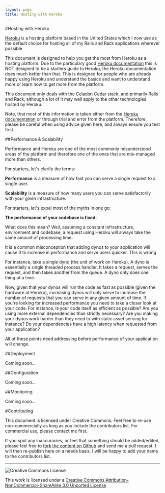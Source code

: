 ```yaml
---
layout: page
title: Hosting with Heroku
---
```


#Hosting with Heroku


[Heroku][heroku] is a hosting platform based in the United States which I now use as the default choice for hosting all of my Rails and Rack applications wherever possible.

This document is designed to help you get the most from Heroku as a hosting platform.  Due to the particulary good [Heroku documentation][heroku_docs] this is NOT designed to be a starters guide to Heroku, the Heroku documentation does much better than that.  This is designed for people who are already happy using Heroku and understand the basics and want to understand more or learn how to get more from the platform.

This document only deals with the [Celadon Cedar][cedar] stack, and primarily Rails and Rack, although a lot of it may well apply to the other technologies hosted by Heroku.

Note, that most of this information is taken either from the [Heroku documentation][heroku_docs] or through trial and error from the platform.  Therefore, please be careful when using advice given here, and always ensure you test first.

##Performance & Scalability

Performance and Heroku are one of the most commonly misunderstood areas of the platform and therefore one of the ones that are mis-managed more than others.

For starters, let's clarify the terms:

**Performance** is a measure of how fast you can serve a single request to a single user.

**Scalability** is a measure of how many users you can serve satisfactorily with your given infrastructure.

For starters, let's expel most of the myths in one go:

**The performance of your codebase is fixed.**

What does this mean?  Well, assuming a constant infrastructure, environment and codebase, a request using Heroku will always take the same amount of processing time. 

It is a common misconception that adding dynos to your application will cause it to increase in performance and serve users quicker.  This is wrong.

For instance, take a single dyno (the unit of work on Heroku).  A dyno is essentially a single threaded process handler.  It takes a request, serves the request, and then takes another from the queue.  A dyno only does one thing at a time.  

Now, given that your dynos will run the code as fast as possible (given the hardware at Heroku), increasing dynos will only serve to increase the number of requests that you can serve in any given amount of time.  If you're looking for increased performance you need to take a closer look at your code.  For instance, is your code itself as efficient as possible?  Are you using more external dependencies than strictly necessary?  Are you making your dynos work harder than they need to with static asset serving for instance?  Do your dependencies have a high latency when requested from your application?

All of these points need addressing before performance of your application will change.

##Deployment

Coming soon...

##Configuration

Coming soon...

##Monitoring

Coming soon...

#Contributing

This document is licensed under Creative Commons.  Feel free to re-use non-commercially as long as you include the contributors list.  For commercial use, please contact me first.

If you spot any inaccuracies, or feel that something should be added/edited, please feel free to [fork the content on Github][] and send me a pull request.  I will then re-publish here on a needs basis.  I will be happy to add your name to the contributors list.


--- 
![](http://i.creativecommons.org/l/by-nc-sa/3.0/88x31.png "Creative Commons License")

This work is licensed under a [Creative Commons Attribution-NonCommercial-ShareAlike 3.0 Unported License](http://creativecommons.org/licenses/by-nc-sa/3.0/)


  [heroku]: http://www.heroku.com
  [heroku_docs]: http://devcenter.heroku.com/
  [cedar]: http://devcenter.heroku.com/articles/cedar
  [fork the content on Github]: https://github.com/neilmiddleton/neilmiddleton.github.com